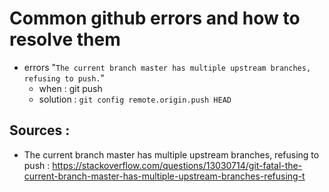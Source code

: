 # Common github errors and how to resolve them

- errors "`The current branch master has multiple upstream branches, refusing to push.`"
	- when : git push
	- solution : `git config remote.origin.push HEAD`


## Sources :
- The current branch master has multiple upstream branches, refusing to push :  https://stackoverflow.com/questions/13030714/git-fatal-the-current-branch-master-has-multiple-upstream-branches-refusing-t